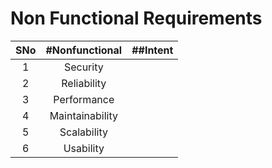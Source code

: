 # Non Functional Requirements
|SNo| #Nonfunctional  | ##Intent |
| :---: | :---: | :---: |
| 1 |Security | |
| 2 |Reliability | |           
| 3 |Performance| |
| 4 |Maintainability| |
| 5 |Scalability| |
| 6 |Usability| |
